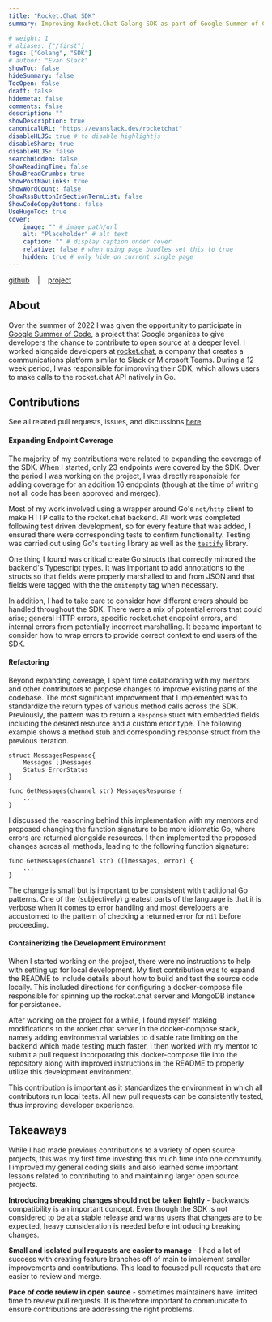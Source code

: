 ```yaml
---
title: "Rocket.Chat SDK"
summary: Improving Rocket.Chat Golang SDK as part of Google Summer of Code

# weight: 1
# aliases: ["/first"]
tags: ["Golang", "SDK"]
# author: "Evan Slack"
showToc: false
hideSummary: false
TocOpen: false
draft: false
hidemeta: false
comments: false
description: ""
showDescription: true
canonicalURL: "https://evanslack.dev/rocketchat"
disableHLJS: true # to disable highlightjs
disableShare: true
disableHLJS: false
searchHidden: false
ShowReadingTime: false
ShowBreadCrumbs: true
ShowPostNavLinks: true
ShowWordCount: false
ShowRssButtonInSectionTermList: false
ShowCodeCopyButtons: false
UseHugoToc: true
cover:
    image: "" # image path/url
    alt: "Placeholder" # alt text
    caption: "" # display caption under cover
    relative: false # when using page bundles set this to true
    hidden: true # only hide on current single page
---
```

[github](https://github.com/RocketChat/Rocket.Chat.Go.SDK)
&nbsp;&nbsp;&nbsp;|&nbsp;&nbsp;&nbsp;
[project](https://github.com/orgs/RocketChat/projects/48)

## About

Over the summer of 2022 I was given the opportunity to participate in [Google Summer of Code](https://summerofcode.withgoogle.com/), a project that Google organizes to give developers the chance to contribute to open source at a deeper level. I worked alongside developers at [rocket.chat](https://github.com/RocketChat), a company that creates a communications platform similar to Slack or Microsoft Teams. During a 12 week period, I was responsible for improving their SDK, which allows users to make calls to the rocket.chat API natively in Go. 

## Contributions

See all related pull requests, issues, and discussions [here](https://github.com/orgs/RocketChat/projects/48/views/1)

#### Expanding Endpoint Coverage

The majority of my contributions were related to expanding the coverage of the SDK. When I started, only 23 endpoints were covered by the SDK. Over the period I was working on the project, I was directly responsible for adding coverage for an addition 16 endpoints (though at the time of writing not all code has been approved and merged). 

Most of my work involved using a wrapper around Go's `net/http` client to make HTTP calls to the rocket.chat backend. All work was completed following test driven development, so for every feature that was added, I ensured there were corresponding tests to confirm functionality. Testing was carried out using Go's `testing` library as well as the [`testify`](https://github.com/stretchr/testify) library. 

One thing I found was critical create Go structs that correctly mirrored the backend's Typescript types. It was important to add annotations to the structs so that fields were properly marshalled to and from JSON and that fields were tagged with the the `omitempty` tag when necessary. 

In addition, I had to take care to consider how different errors should be handled throughout the SDK. There were a mix of potential errors that could arise; general HTTP errors, specific rocket.chat endpoint errors, and internal errors from potentially incorrect marshalling. It became important to consider how to wrap errors to provide correct context to end users of the SDK. 

#### Refactoring 

Beyond expanding coverage, I spent time collaborating with my mentors and other contributors to propose changes to improve existing parts of the codebase. The most significant improvement that I implemented was to standardize the return types of various method calls across the SDK. Previously, the pattern was to return a `Response` stuct with embedded fields including the desired resource and a custom error type. The following example shows a method stub and corresponding response struct from the previous iteration. 

```golang
struct MessagesResponse{
    Messages []Messages
    Status ErrorStatus
}
```

```golang
func GetMessages(channel str) MessagesResponse {
    ...
}
```

I discussed the reasoning behind this implementation with my mentors and proposed changing the function signature to be more idiomatic Go, where errors are returned alongside resources. I then implemented the proposed changes across all methods, leading to the following function signature: 


```golang
func GetMessages(channel str) ([]Messages, error) {
    ...
}
```

The change is small but is important to be consistent with traditional Go patterns. One of the (subjectively) greatest parts of the language is that it is verbose when it comes to error handling and most developers are accustomed to the pattern of checking a returned error for `nil` before proceeding. 


#### Containerizing the Development Environment

When I started working on the project, there were no instructions to help with setting up for local development. My first contribution was to expand the README to include details about how to build and test the source code locally. This included directions for configuring a docker-compose file responsible for spinning up the rocket.chat server and MongoDB instance for persistance. 

After working on the project for a while, I found myself making modifications to the rocket.chat server in the docker-compose stack, namely adding environmental variables to disable rate limiting on the backend which made testing much faster. I then worked with my mentor to submit a pull request incorporating this docker-compose file into the repository along with improved instructions in the README to properly utilize this development environment. 

This contribution is important as it standardizes the environment in which all contributors run local tests. All new pull requests can be consistently tested, thus improving developer experience. 

## Takeaways

While I had made previous contributions to a variety of open source projects, this was my first time investing this much time into one community. I improved my general coding skills and also learned some important lessons related to contributing to and maintaining larger open source projects.

**Introducing breaking changes should not be taken lightly** - backwards compatibility is an important concept. Even though the SDK is not considered to be at a stable release and warns users that changes are to be expected, heavy consideration is needed before introducing breaking changes.

**Small and isolated pull requests are easier to manage** - I had a lot of success with creating feature branches off of main to implement smaller improvements and contributions. This lead to focused pull requests that are easier to review and merge. 

**Pace of code review in open source** - sometimes maintainers have limited time to review pull requests. It is therefore important to communicate to ensure contributions are addressing the right problems.